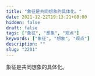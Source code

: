 ```yaml
---
title: "象征是共同想象的具体化。"
date: 2021-12-22T19:13:21+08:00
hidden: false
draft: false
tags: ["象征", "想象", "观点"]
keywords: ["象征", "想象", "观点"]
description: ""
slug: "2201"
---
```


象征是共同想象的具体化。